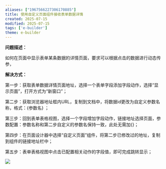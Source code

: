 ```yaml
---
aliases: ["1967566227306170885"]
title: 使用自定义页面组件接收表单数据详情
created: 2025-07-15
modified: 2025-07-15
tags: ['e-builder']
theme: e-builder
---
```


**问题描述：**

如何在页面中显示表单某条数据的详情页面，要求可以根据点击的数据进行动态传参，

**解决方式：**

第一步：获取表单数据详情页面地址，选择一个表单字段添加字段动作，选择“显示页面”，打开方式为“新窗口”；

第二步：获取浏览器地址框内URL，复制到文档中，将数据id更改为自定义参数名称，格式：{参数名} ；

第三步：回到表单表格视图，选择一个字段增加字段动作，链接地址选择页面，参数配置：参数名称和第二步自定义的参数名保持一致，此处无需加{}；

第四步：在页面设计器中选择“自定义页面”组件，将第二步已修改过的地址，复制到组件的链接地址栏中；

第五步：表单表格视图中点击已配置相关动作的字段值，即可完成跳转显示；

![](https://myhelpdoc.oss-cn-heyuan.aliyuncs.com/mdimages/23f2dbe3608d4c6c33ed303d4b1a6364.jpg)